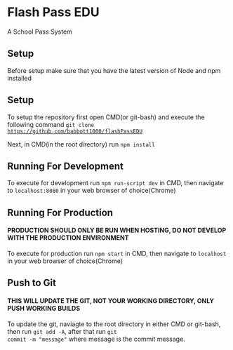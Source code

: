 # Flash Pass EDU

A School Pass System

## Setup

Before setup make sure that you have the latest version of Node and npm installed

## Setup

To setup the repository first open CMD(or git-bash) and execute the following command
<code>git clone https://github.com/babbott1000/flashPassEDU</code>

Next, in CMD(in the root directory) run <code>npm install</code>

## Running For Development

To execute for development run <code>npm run-script dev</code> in CMD, then navigate to <code>localhost:8080</code> in your web browser of choice(Chrome)

## Running For Production

#### **PRODUCTION SHOULD ONLY BE RUN WHEN HOSTING, DO NOT DEVELOP WITH THE PRODUCTION ENVIRONMENT**

To execute for production run <code>npm start</code> in CMD, then navigate to <code>localhost</code> in your web browser of choice(Chrome)

## Push to Git

#### **THIS WILL UPDATE THE GIT, NOT YOUR WORKING DIRECTORY, ONLY PUSH WORKING BUILDS**

To update the git, naviagte to the root directory in either CMD or git-bash, then run <code>git add -A</code>, after that run <code>git commit -m "message"</code> where message is the commit message. 
